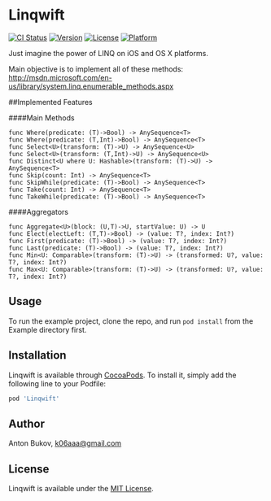 # Linqwift

[![CI Status](http://img.shields.io/travis/k06a/Linqwift.svg?style=flat)](https://travis-ci.org/k06a/Linqwift)
[![Version](https://img.shields.io/cocoapods/v/Linqwift.svg?style=flat)](http://cocoapods.org/pods/Linqwift)
[![License](https://img.shields.io/cocoapods/l/Linqwift.svg?style=flat)](http://cocoapods.org/pods/Linqwift)
[![Platform](https://img.shields.io/cocoapods/p/Linqwift.svg?style=flat)](http://cocoapods.org/pods/Linqwift)

Just imagine the power of LINQ on iOS and OS X platforms.

Main objective is to implement all of these methods:
http://msdn.microsoft.com/en-us/library/system.linq.enumerable_methods.aspx

##Implemented Features

####Main Methods
```
func Where(predicate: (T)->Bool) -> AnySequence<T>
func Where(predicate: (T,Int)->Bool) -> AnySequence<T>
func Select<U>(transform: (T)->U) -> AnySequence<U>
func Select<U>(transform: (T,Int)->U) -> AnySequence<U>
func Distinct<U where U: Hashable>(transform: (T)->U) -> AnySequence<T>
func Skip(count: Int) -> AnySequence<T>
func SkipWhile(predicate: (T)->Bool) -> AnySequence<T>
func Take(count: Int) -> AnySequence<T>
func TakeWhile(predicate: (T)->Bool) -> AnySequence<T>
```

####Aggregators
```
func Aggregate<U>(block: (U,T)->U, startValue: U) -> U
func Elect(electLeft: (T,T)->Bool) -> (value: T?, index: Int?)
func First(predicate: (T)->Bool) -> (value: T?, index: Int?)
func Last(predicate: (T)->Bool) -> (value: T?, index: Int?)
func Min<U: Comparable>(transform: (T)->U) -> (transformed: U?, value: T?, index: Int?)
func Max<U: Comparable>(transform: (T)->U) -> (transformed: U?, value: T?, index: Int?)
```

## Usage

To run the example project, clone the repo, and run `pod install` from the Example directory first.

## Installation

Linqwift is available through [CocoaPods](http://cocoapods.org). To install
it, simply add the following line to your Podfile:

```ruby
pod 'Linqwift'
```

## Author

Anton Bukov, k06aaa@gmail.com

## License

Linqwift is available under the [MIT License](LICENSE).
